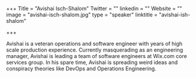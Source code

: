+++
Title = "Avishai Isch-Shalom"
Twitter = ""
linkedin = ""
Website = ""
image = "avishai-isch-shalom.jpg"
type = "speaker"
linktitle = "avishai-ish-shalom"

+++

Avishai is a veteran operations and software engineer with years of high scale production experience. Currently masquerading as an engineering manager, Avishai is leading a team of software engineers at Wix.com core services group. In his spare time, Avishai is spreading weird ideas and conspiracy theories like DevOps and Operations Engineering.
